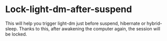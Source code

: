 # Lock-light-dm-after-suspend
This will help you trigger light-dm just before suspend, hibernate or hybrid-sleep. Thanks to this, after awakening the computer again, the session will be locked.
